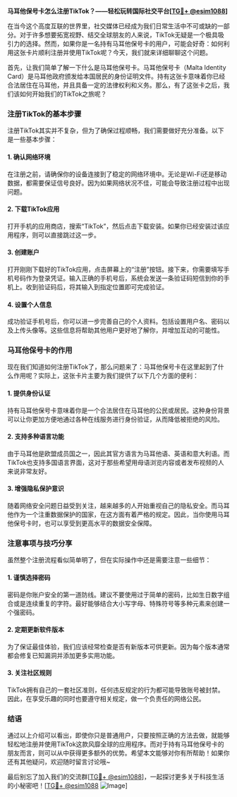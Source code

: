 **马耳他保号卡怎么注册TikTok？——轻松玩转国际社交平台[[TG💪+ @esim1088](https://t.me/s/esim1088)]**

在当今这个高度互联的世界里，社交媒体已经成为我们日常生活中不可或缺的一部分。对于许多想要拓宽视野、结交全球朋友的人来说，TikTok无疑是一个极具吸引力的选择。然而，如果你是一名持有马耳他保号卡的用户，可能会好奇：如何利用这张卡片顺利注册并使用TikTok呢？今天，我们就来详细聊聊这个问题。

首先，让我们简单了解一下什么是马耳他保号卡。马耳他保号卡（Malta Identity Card）是马耳他政府颁发给本国居民的身份证明文件。持有这张卡意味着你已经合法居住在马耳他，并且具备一定的法律权利和义务。那么，有了这张卡之后，我们该如何开始我们的TikTok之旅呢？

### 注册TikTok的基本步骤

注册TikTok其实并不复杂，但为了确保过程顺畅，我们需要做好充分准备。以下是一些基本步骤：

#### 1. 确认网络环境
在注册之前，请确保你的设备连接到了稳定的网络环境中。无论是Wi-Fi还是移动数据，都需要保证信号良好。因为如果网络状况不佳，可能会导致注册过程中出现问题。

#### 2. 下载TikTok应用
打开手机的应用商店，搜索“TikTok”，然后点击下载安装。如果你已经安装过该应用程序，则可以直接跳过这一步。

#### 3. 创建账户
打开刚刚下载好的TikTok应用，点击屏幕上的“注册”按钮。接下来，你需要填写手机号码作为登录凭证。输入正确的手机号后，系统会发送一条验证码短信到你的手机上。收到验证码后，将其输入到指定位置即可完成验证。

#### 4. 设置个人信息
成功验证手机号后，你可以进一步完善自己的个人资料。包括设置用户名、密码以及上传头像等。这些信息将帮助其他用户更好地了解你，并增加互动的可能性。

### 马耳他保号卡的作用
现在我们知道如何注册TikTok了，那么问题来了：马耳他保号卡在这里起到了什么作用呢？实际上，这张卡片主要为我们提供了以下几个方面的便利：

#### 1. 提供身份认证
持有马耳他保号卡意味着你是一个合法居住在马耳他的公民或居民。这种身份背景可以让你更加方便地通过各种在线服务进行身份验证，从而降低被拒绝的风险。

#### 2. 支持多种语言功能
由于马耳他是欧盟成员国之一，因此其官方语言为马耳他语、英语和意大利语。而TikTok也支持多国语言界面，这对于那些希望用母语浏览内容或者发布视频的人来说非常友好。

#### 3. 增强隐私保护意识
随着网络安全问题日益受到关注，越来越多的人开始重视自己的隐私安全。而马耳他作为一个注重数据保护的国家，在这方面有着严格的规定。因此，当你使用马耳他保号卡时，也可以享受到更高水平的数据安全保障。

### 注意事项与技巧分享
虽然整个注册流程看似简单明了，但在实际操作中还是需要注意一些细节：

#### 1. 谨慎选择密码
密码是你账户安全的第一道防线。建议不要使用过于简单的密码，比如生日数字组合或是连续重复的字符。最好能够结合大小写字母、特殊符号等多种元素来创建一个强密码。

#### 2. 定期更新软件版本
为了保证最佳体验，我们应该经常检查是否有新版本可供更新。因为每个版本通常都会修复已知漏洞并添加更多实用功能。

#### 3. 关注社区规则
TikTok拥有自己的一套社区准则，任何违反规定的行为都可能导致账号被封禁。因此，在享受乐趣的同时也要遵守相关规定，做一个负责任的网络公民。

### 结语
通过以上介绍可以看出，即使你只是普通用户，只要按照正确的方法去做，就能够轻松地注册并使用TikTok这款风靡全球的应用程序。而对于持有马耳他保号卡的朋友而言，则可以从中获得更多额外的优势。希望本文能够对你有所帮助！如果你还有其他疑问，欢迎随时留言讨论哦~

最后别忘了加入我们的交流群[[TG💪+ @esim1088](https://t.me/s/esim1088)]，一起探讨更多关于科技生活的小秘密吧！[[TG💪+ @esim1088](https://t.me/s/esim1088) ![Image](https://i.postimg.cc/4NQfJmqS/Snipaste-2025-05-13-00-14-12.png)]